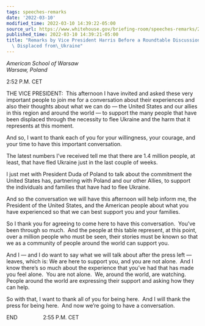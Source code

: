 ```yaml
---
tags: speeches-remarks
date: '2022-03-10'
modified_time: 2022-03-10 14:39:22-05:00
source_url: https://www.whitehouse.gov/briefing-room/speeches-remarks/2022/03/10/remarks-by-vice-president-harris-before-a-roundtable-discussion-with-people-displaced-from-ukraine/
published_time: 2022-03-10 14:39:21-05:00
title: "Remarks by Vice President Harris Before a Roundtable Discussion with People\
  \ Displaced from\_Ukraine"
---
```

 
*American School of Warsaw  
Warsaw, Poland*

2:52 P.M. CET  
  
THE VICE PRESIDENT:  This afternoon I have invited and asked these very
important people to join me for a conversation about their experiences
and also their thoughts about what we can do — the United States and our
allies in this region and around the world — to support the many people
that have been displaced through the necessity to flee Ukraine and the
harm that it represents at this moment.   
  
And so, I want to thank each of you for your willingness, your courage,
and your time to have this important conversation.   
  
The latest numbers I’ve received tell me that there are 1.4 million
people, at least, that have fled Ukraine just in the last couple of
weeks.  
  
I just met with President Duda of Poland to talk about the commitment
the United States has, partnering with Poland and our other Allies, to
support the individuals and families that have had to flee Ukraine.   
  
And so the conversation we will have this afternoon will help inform me,
the President of the United States, and the American people about what
you have experienced so that we can best support you and your
families.   
  
So I thank you for agreeing to come here to have this conversation. 
You’ve been through so much.  And the people at this table represent, at
this point, over a million people who must be seen, their stories must
be known so that we as a community of people around the world can
support you.   
  
And I — and I do want to say what we will talk about after the press
left — leaves, which is: We are here to support you, and you are not
alone.  And I know there’s so much about the experience that you’ve had
that has made you feel alone.  You are not alone.  We, around the world,
are watching.  People around the world are expressing their support and
asking how they can help.   
  
So with that, I want to thank all of you for being here.  And I will
thank the press for being here.  And now we’re going to have a
conversation.  
  
END                 2:55 P.M. CET  
